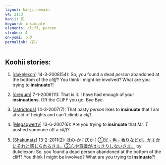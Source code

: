 ```yaml
---
layout: kanji-remain
v4: 2153
kanji: 仄
keyword: insinuate
elements: cliff, person
strokes: 4
on-yomi: ソク
permalink: /仄/
---
```


## Koohii stories: 

1) [<a href="http://kanji.koohii.com/profile/dukelexon">dukelexon</a>] 14-3-2008(54): So, you found a dead <em>person</em> abandoned at the bottom of the <em>cliff</em>? You think I might be involved? What are you trying to<strong> insinuate</strong>?!

2) [<a href="http://kanji.koohii.com/profile/oregum">oregum</a>] 7-1-2009(11): That is it. I have had enough of your <strong>insinuations</strong>. Off the CLIFF you go. Bye Bye.

3) [<a href="http://kanji.koohii.com/profile/astridtops">astridtops</a>] 14-3-2007(7): That nasty <em>person</em> likes to<strong> insinuate</strong> that I am afraid of heights and can&#039;t climb a <em>cliff</em>.

4) [<a href="http://kanji.koohii.com/profile/Megaqwerty">Megaqwerty</a>] 13-6-2007(6): Are you trying to<strong> insinuate</strong> that <em>Mr. T</em> pushed someone off a <em>cliff</em>?

5) [<a href="http://kanji.koohii.com/profile/Shakunatz">Shakunatz</a>] 13-2-2011(2): ほの‐か [ 仄か ] <a href="midori://search?text=①光・色・香りなどが、かすかにそれと感じられるさま。②心や意識がはっきりしないさま。">①光・色・香りなどが、かすかにそれと感じられるさま。②心や意識がはっきりしないさま。</a> by dukelexon: So, you found a dead person abandoned at the bottom of the cliff? You think I might be involved? What are you trying to<strong> insinuate</strong>?!

